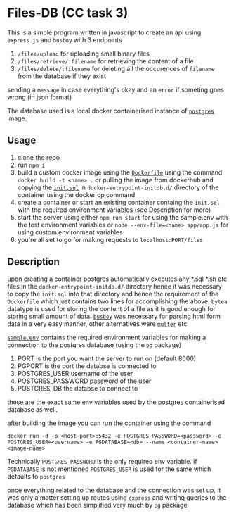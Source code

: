 # Files-DB (CC task 3)

This is a simple program written in javascript to create an api using `express.js` and `busboy` with 3 endpoints 

  1. `/files/upload` for uploading small binary files
  2. `/files/retrieve/:filename` for retrieving the content of a file
  3. `/files/delete/:filename` for deleting all the occurences of `filename` from the database if they exist

sending a `message` in case everything's okay and an `error` if someting goes wrong (in json format)

The database used is a local docker containerised instance of [`postgres`](https://hub.docker.com/_/postgres) image.

## Usage

  1. clone the repo
  2. run `npm i`
  3. build a custom docker image using the [`Dockerfile`](./Dockerfile) using the command `docker build -t <name> .` or pulling the image from dockerhub and copying the [`init.sql`](./init.sql) in `docker-entrypoint-initdb.d/` directory of the container using the docker cp command
  4. create a container or start an existing container containg the `init.sql` with the required environment variables (see Description for more)
  5. start the server using either `npm run start` for using the sample.env with the test environment variables or `node --env-file=<name> app/app.js` for using custom environment variables
  6. you're all set to go for making requests to `localhost:PORT/files`

## Description

upon creating a container postgres automatically executes any *.sql *.sh etc files in the `docker-entrypoint-initdb.d/` directory hence it was necessary to copy the `init.sql` into that directory and hence the requirement 
of the `Dockerfile` which just contains two lines for accomplishing the above. `bytea` datatype is used for storing the content of a file as it is good enough for storing small amount of data. 
[`busboy`](https://www.npmjs.com/package/busboy) was necessary for parsing html form data in a very easy manner, other alternatives were [`multer`](https://www.npmjs.com/package/multer) etc

[`sample.env`](./sample.env) contains the required environment variables for making a connection to the postgres database (using the `pg` package) 
  1. PORT is the port you want the server to run on (default 8000)
  2. PGPORT is the port the databse is connected to
  3. POSTGRES_USER username of the user
  4. POSTGRES_PASSWORD password of the user
  5. POSTGRES_DB the databse to connect to

these are the exact same env variables used by the postgres containerised database as well.

after building the image you can run the container using the command

    docker run -d -p <host-port>:5432 -e POSTGRES_PASSWORD=<password> -e POSTGRES_USER=<username> -e PGDATABASE=<db> --name <container-name> <image-name> 

Technically `POSTGRES_PASSWORD` is the only required env variable. if `PGDATABASE` is not mentioned `POSTGRES_USER` is used for the same which defaults to `postgres`

once everything related to the database and the connection was set up, it was only a matter setting up routes using `express` and writing queries to the database 
which has been simplified very much by `pg` package
